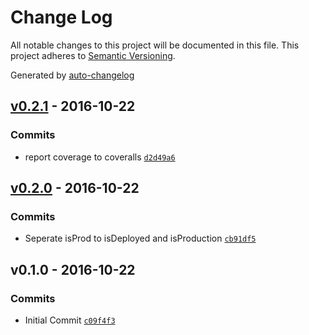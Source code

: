 # Change Log
All notable changes to this project will be documented in this file. This project adheres to [Semantic Versioning](http://semver.org/).

Generated by [auto-changelog](https://github.com/CookPete/auto-changelog)


## [v0.2.1](https://github.com/wework/env-universal/compare/v0.2.0...v0.2.1) - 2016-10-22

### Commits
* report coverage to coveralls [`d2d49a6`](https://github.com/wework/env-universal/commit/d2d49a6329020cce42ef0a5098f8b843308324c8)


## [v0.2.0](https://github.com/wework/env-universal/compare/v0.1.0...v0.2.0) - 2016-10-22

### Commits
* Seperate isProd to isDeployed and isProduction [`cb91df5`](https://github.com/wework/env-universal/commit/cb91df54871b61c4c9b4ef4e1e36af1609a1d03a)


## v0.1.0 - 2016-10-22

### Commits
* Initial Commit [`c09f4f3`](https://github.com/wework/env-universal/commit/c09f4f314f1b52194b3dbc643fcd2a51ca5c95ff)
